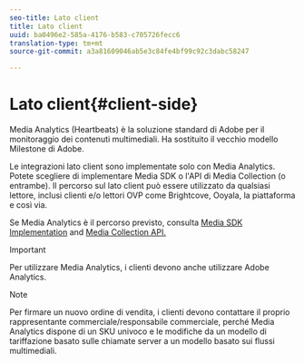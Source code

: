 ```yaml
---
seo-title: Lato client
title: Lato client
uuid: ba0496e2-585a-4176-b583-c705726fecc6
translation-type: tm+mt
source-git-commit: a3a81609046ab5e3c84fe4bf99c92c3dabc58247

---
```



# Lato client{#client-side}

Media Analytics (Heartbeats) è la soluzione standard di Adobe per il monitoraggio dei contenuti multimediali. Ha sostituito il vecchio modello Milestone di Adobe.

Le integrazioni lato client sono implementate solo con Media Analytics. Potete scegliere di implementare Media SDK o l'API di Media Collection (o entrambe). Il percorso sul lato client può essere utilizzato da qualsiasi lettore, inclusi clienti e/o lettori OVP come Brightcove, Ooyala, la piattaforma e così via.

Se Media Analytics è il percorso previsto, consulta [Media SDK Implementation](/help/sdk-implement/setup/setup-overview.md) and [Media Collection API.](/help/media-collection-api/mc-api-overview.md)

>[!IMPORTANT]
>
>Per utilizzare Media Analytics, i clienti devono anche utilizzare Adobe Analytics.

>[!NOTE]
>
>Per firmare un nuovo ordine di vendita, i clienti devono contattare il proprio rappresentante commerciale/responsabile commerciale, perché Media Analytics dispone di un SKU univoco e le modifiche da un modello di tariffazione basato sulle chiamate server a un modello basato sui flussi multimediali.
